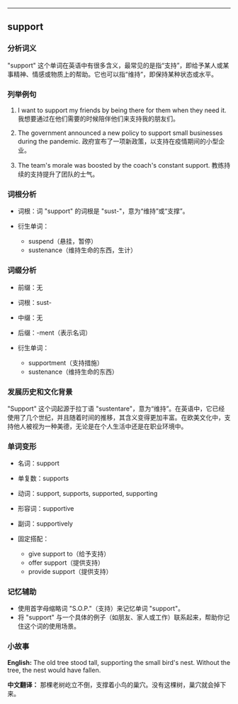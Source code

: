 
---------------
## support
### 分析词义
"support" 这个单词在英语中有很多含义，最常见的是指“支持”，即给予某人或某事精神、情感或物质上的帮助。它也可以指“维持”，即保持某种状态或水平。

### 列举例句
1. I want to support my friends by being there for them when they need it.
   我想要通过在他们需要的时候陪伴他们来支持我的朋友们。

2. The government announced a new policy to support small businesses during the pandemic.
   政府宣布了一项新政策，以支持在疫情期间的小型企业。

3. The team's morale was boosted by the coach's constant support.
   教练持续的支持提升了团队的士气。

### 词根分析
- 词根：词 "support" 的词根是 "sust-"，意为“维持”或“支撑”。

- 衍生单词：
  - suspend（悬挂，暂停）
  - sustenance（维持生命的东西，生计）

### 词缀分析
- 前缀：无
- 词根：sust-
- 中缀：无
- 后缀：-ment（表示名词）

- 衍生单词：
  - supportment（支持措施）
  - sustenance（维持生命的东西）

### 发展历史和文化背景
"Support" 这个词起源于拉丁语 "sustentare"，意为“维持”。在英语中，它已经使用了几个世纪，并且随着时间的推移，其含义变得更加丰富。在欧美文化中，支持他人被视为一种美德，无论是在个人生活中还是在职业环境中。

### 单词变形
- 名词：support
- 单复数：supports
- 动词：support, supports, supported, supporting
- 形容词：supportive
- 副词：supportively

- 固定搭配：
  - give support to（给予支持）
  - offer support（提供支持）
  - provide support（提供支持）

### 记忆辅助
- 使用首字母缩略词 "S.O.P."（支持）来记忆单词 "support"。
- 将 "support" 与一个具体的例子（如朋友、家人或工作）联系起来，帮助你记住这个词的使用场景。

### 小故事
**English:**
The old tree stood tall, supporting the small bird's nest. Without the tree, the nest would have fallen.

**中文翻译：**
那棵老树屹立不倒，支撑着小鸟的巢穴。没有这棵树，巢穴就会掉下来。


